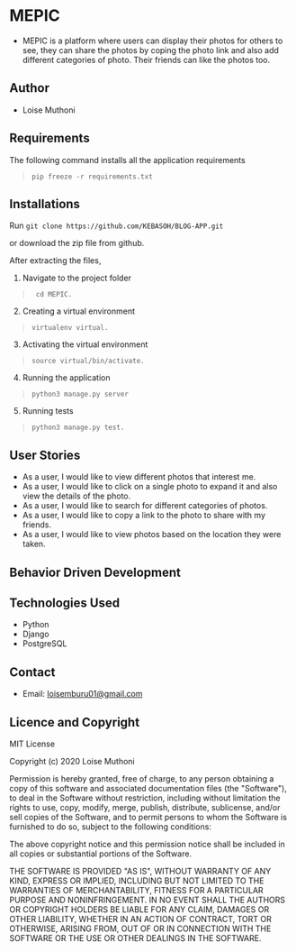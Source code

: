 # MEPIC
- MEPIC is a platform where users can display their photos for others to see, they can share the photos by coping the photo link and also add different categories of photo. Their friends can like the photos too.

## Author
- Loise Muthoni

## Requirements

The following command installs all the application requirements
>``pip freeze -r requirements.txt``


## Installations

Run 
``git clone https://github.com/KEBASOH/BLOG-APP.git``

or download the zip file from github.

After extracting the files, 

1. Navigate to the project folder
>`` cd MEPIC.`` 

2. Creating a virtual environment
>``virtualenv virtual.``

3. Activating the virtual environment
>``source virtual/bin/activate.``

4. Running the application

>``python3 manage.py server``

5. Running tests

 > ``python3 manage.py test.``


## User Stories
- As a user, I would like to view different photos that interest me.
-  As a user, I would like to click on a single photo to expand it and also view the details of the photo.
-  As a user, I would like to search for different categories of photos.
-  As a user, I would like to copy a link to the photo to share with my friends.
-  As a user, I would like to view photos based on the location they were taken.

## Behavior Driven Development


## Technologies Used
- Python
- Django
- PostgreSQL

## Contact
- Email: loisemburu01@gmail.com

## Licence and Copyright
MIT License

Copyright (c) 2020 Loise Muthoni

Permission is hereby granted, free of charge, to any person obtaining a copy of this software and associated documentation files (the "Software"), to deal in the Software without restriction, including without limitation the rights to use, copy, modify, merge, publish, distribute, sublicense, and/or sell copies of the Software, and to permit persons to whom the Software is furnished to do so, subject to the following conditions:

The above copyright notice and this permission notice shall be included in all copies or substantial portions of the Software.

THE SOFTWARE IS PROVIDED "AS IS", WITHOUT WARRANTY OF ANY KIND, EXPRESS OR IMPLIED, INCLUDING BUT NOT LIMITED TO THE WARRANTIES OF MERCHANTABILITY, FITNESS FOR A PARTICULAR PURPOSE AND NONINFRINGEMENT. IN NO EVENT SHALL THE AUTHORS OR COPYRIGHT HOLDERS BE LIABLE FOR ANY CLAIM, DAMAGES OR OTHER LIABILITY, WHETHER IN AN ACTION OF CONTRACT, TORT OR OTHERWISE, ARISING FROM, OUT OF OR IN CONNECTION WITH THE SOFTWARE OR THE USE OR OTHER DEALINGS IN THE SOFTWARE.


